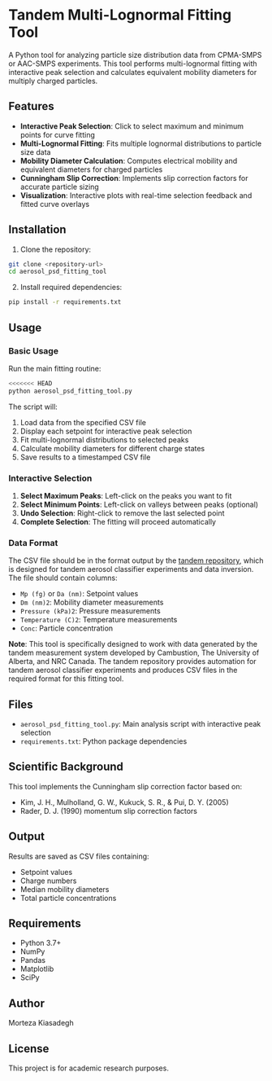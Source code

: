 # Tandem Multi-Lognormal Fitting Tool

A Python tool for analyzing particle size distribution data from CPMA-SMPS or AAC-SMPS experiments. This tool performs multi-lognormal fitting with interactive peak selection and calculates equivalent mobility diameters for multiply charged particles.

## Features

- **Interactive Peak Selection**: Click to select maximum and minimum points for curve fitting
- **Multi-Lognormal Fitting**: Fits multiple lognormal distributions to particle size data
- **Mobility Diameter Calculation**: Computes electrical mobility and equivalent diameters for charged particles
- **Cunningham Slip Correction**: Implements slip correction factors for accurate particle sizing
- **Visualization**: Interactive plots with real-time selection feedback and fitted curve overlays

## Installation

1. Clone the repository:
```bash
git clone <repository-url>
cd aerosol_psd_fitting_tool
```

2. Install required dependencies:
```bash
pip install -r requirements.txt
```

## Usage

### Basic Usage

Run the main fitting routine:
```bash
<<<<<<< HEAD
python aerosol_psd_fitting_tool.py
```

The script will:
1. Load data from the specified CSV file
2. Display each setpoint for interactive peak selection
3. Fit multi-lognormal distributions to selected peaks
4. Calculate mobility diameters for different charge states
5. Save results to a timestamped CSV file

### Interactive Selection

1. **Select Maximum Peaks**: Left-click on the peaks you want to fit
2. **Select Minimum Points**: Left-click on valleys between peaks (optional)
3. **Undo Selection**: Right-click to remove the last selected point
4. **Complete Selection**: The fitting will proceed automatically

### Data Format

The CSV file should be in the format output by the [tandem repository](https://github.com/cambustion/tandem), which is designed for tandem aerosol classifier experiments and data inversion. The file should contain columns:

- `Mp (fg)` or `Da (nm)`: Setpoint values
- `Dm (nm)2`: Mobility diameter measurements
- `Pressure (kPa)2`: Pressure measurements
- `Temperature (C)2`: Temperature measurements
- `Conc`: Particle concentration

**Note**: This tool is specifically designed to work with data generated by the tandem measurement system developed by Cambustion, The University of Alberta, and NRC Canada. The tandem repository provides automation for tandem aerosol classifier experiments and produces CSV files in the required format for this fitting tool.

## Files

- `aerosol_psd_fitting_tool.py`: Main analysis script with interactive peak selection
- `requirements.txt`: Python package dependencies

## Scientific Background

This tool implements the Cunningham slip correction factor based on:
- Kim, J. H., Mulholland, G. W., Kukuck, S. R., & Pui, D. Y. (2005)
- Rader, D. J. (1990) momentum slip correction factors

## Output

Results are saved as CSV files containing:
- Setpoint values
- Charge numbers
- Median mobility diameters
- Total particle concentrations

## Requirements

- Python 3.7+
- NumPy
- Pandas
- Matplotlib
- SciPy

## Author

Morteza Kiasadegh

## License

This project is for academic research purposes.
